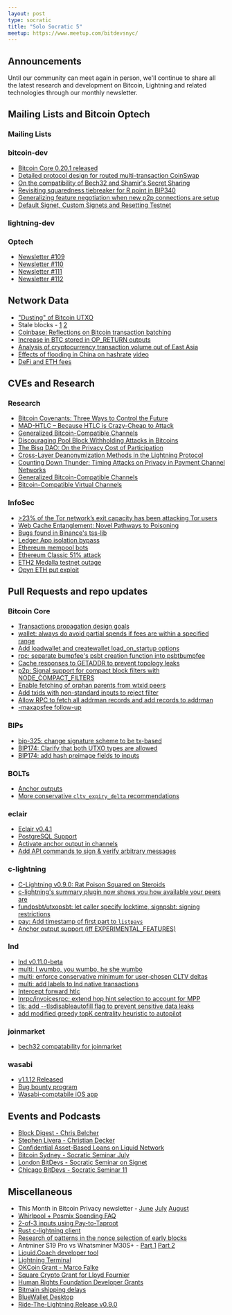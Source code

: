 ```yaml
---
layout: post
type: socratic
title: "Solo Socratic 5"
meetup: https://www.meetup.com/bitdevsnyc/
---
```


## Announcements

Until our community can meet again in person, we'll continue to share all the
latest research and development on Bitcoin, Lightning and related technologies
through our monthly newsletter.

## Mailing Lists and Bitcoin Optech

### Mailing Lists

### bitcoin-dev

- [Bitcoin Core 0.20.1 released](https://lists.linuxfoundation.org/pipermail/bitcoin-dev/2020-August/018064.html)
- [Detailed protocol design for routed multi-transaction CoinSwap](https://lists.linuxfoundation.org/pipermail/bitcoin-dev/2020-August/018106.html)
- [On the compatibility of Bech32 and Shamir's Secret Sharing](https://lists.linuxfoundation.org/pipermail/bitcoin-dev/2020-August/018070.html)
- [Revisiting squaredness tiebreaker for R point in BIP340](https://lists.linuxfoundation.org/pipermail/bitcoin-dev/2020-August/018081.html)
- [Generalizing feature negotiation when new p2p connections are setup](https://lists.linuxfoundation.org/pipermail/bitcoin-dev/2020-August/018084.html)
- [Default Signet, Custom Signets and Resetting Testnet](https://lists.linuxfoundation.org/pipermail/bitcoin-dev/2020-August/018145.html)

### lightning-dev

### Optech

- [Newsletter #109](https://bitcoinops.org/en/newsletters/2020/08/05/)
- [Newsletter #110](https://bitcoinops.org/en/newsletters/2020/08/12/)
- [Newsletter #111](https://bitcoinops.org/en/newsletters/2020/08/19/)
- [Newsletter #112](https://bitcoinops.org/en/newsletters/2020/08/26/)

## Network Data

- ["Dusting" of Bitcoin UTXO](https://twitter.com/ErgoBTC/status/1293273159165267977)
- Stale blocks - [1](https://twitter.com/BitMEXResearch/status/1296430977821155328) [2](https://forkmonitor.info/stale/btc/645179)
- [Coinbase: Reflections on Bitcoin transaction batching ](https://blog.coinbase.com/reflections-on-bitcoin-transaction-batching-b13dad12a12)
- [Increase in BTC stored in OP_RETURN outputs](https://txstats.com/dashboard/db/op_return-statistics?orgId=1&from=1569855212595&to=1598841119601)
- [Analysis of cryptocurrency transaction volume out of East Asia](https://blog.chainalysis.com/reports/east-asia-cryptocurrency-market-2020)
- [Effects of flooding in China on hashrate](https://www.coindesk.com/bitcoin-mining-hash-rate-rainstorms-china) [video](https://twitter.com/officialpoolin/status/1295717416748699651)
- [DeFi and ETH fees](https://insights.glassnode.com/defi-spike-ethereum-gas-price/)

## CVEs and Research

### Research

- [Bitcoin Covenants: Three Ways to Control the Future](https://arxiv.org/abs/2006.16714)
- [MAD-HTLC – Because HTLC is Crazy-Cheap to Attack](https://ittayeyal.github.io/2020-06-22-mad-htlc/)
- [Generalized Bitcoin-Compatible Channels](https://eprint.iacr.org/2020/476)
- [Discouraging Pool Block Withholding Attacks in Bitcoins](https://arxiv.org/pdf/2008.06923.pdf)
- [The Bisq DAO: On the Privacy Cost of Participation](https://arxiv.org/abs/2007.07048)
- [Cross-Layer Deanonymization Methods in the Lightning Protocol](https://arxiv.org/abs/2007.00764)
- [Counting Down Thunder:
Timing Attacks on Privacy in Payment Channel Networks](https://arxiv.org/pdf/2006.12143.pdf)
- [Generalized Bitcoin-Compatible Channels](https://eprint.iacr.org/2020/476)
- [Bitcoin-Compatible Virtual Channels](https://eprint.iacr.org/2020/554)

### InfoSec

- [>23% of the Tor network’s exit capacity has been attacking Tor users](https://medium.com/@nusenu/how-malicious-tor-relays-are-exploiting-users-in-2020-part-i-1097575c0cac)
- [Web Cache Entanglement: Novel Pathways to Poisoning](https://portswigger.net/research/web-cache-entanglement)
- [Bugs found in Binance's tss-lib](https://www.wired.com/story/cryptocurrency-exchanges-key-flaws-hackers/)
- [Ledger App isolation bypass](https://monokh.com/posts/ledger-app-isolation-bypass)
- [Ethereum mempool bots](https://medium.com/@danrobinson/ethereum-is-a-dark-forest-ecc5f0505dff)
- [Ethereum Classic 51% attack](https://mobile.twitter.com/etherchain_org/status/1299822510607917056)
- [ETH2 Medalla testnet outage](https://medium.com/prysmatic-labs/eth2-medalla-testnet-incident-f7fbc3cc934a)
- [Opyn ETH put exploit](https://blog.peckshield.com/2020/08/05/opyn/)

## Pull Requests and repo updates

### Bitcoin Core

- [Transactions propagation design goals](https://github.com/bitcoin/bitcoin/issues/19820)
- [wallet: always do avoid partial spends if fees are within a specified range](https://github.com/bitcoin/bitcoin/pull/14582)
- [Add loadwallet and createwallet load_on_startup options](https://github.com/bitcoin/bitcoin/pull/15937)
- [rpc: separate bumpfee's psbt creation function into psbtbumpfee](https://github.com/bitcoin/bitcoin/pull/18654)
- [Cache responses to GETADDR to prevent topology leaks](https://github.com/bitcoin/bitcoin/pull/18991)
- [p2p: Signal support for compact block filters with NODE_COMPACT_FILTERS](https://github.com/bitcoin/bitcoin/pull/19070)
- [Enable fetching of orphan parents from wtxid peers](https://github.com/bitcoin/bitcoin/pull/19569)
- [Add txids with non-standard inputs to reject filter](https://github.com/bitcoin/bitcoin/pull/19620)
- [Allow RPC to fetch all addrman records and add records to addrman](https://github.com/bitcoin/bitcoin/pull/19658)
- [-maxapsfee follow-up](https://github.com/bitcoin/bitcoin/pull/19743)

### BIPs

- [bip-325: change signature scheme to be tx-based](https://github.com/bitcoin/bips/pull/947)
- [BIP174: Clarify that both UTXO types are allowed](https://github.com/bitcoin/bips/pull/948)
- [BIP174: add hash preimage fields to inputs](https://github.com/bitcoin/bips/pull/955)

### BOLTs

- [Anchor outputs](https://github.com/lightningnetwork/lightning-rfc/pull/688)
- [More conservative `cltv_expiry_delta` recommendations](https://github.com/lightningnetwork/lightning-rfc/pull/785)

### eclair

- [Eclair v0.4.1](https://github.com/ACINQ/eclair/releases/tag/v0.4.1)
- [PostgreSQL Support](https://github.com/ACINQ/eclair/blob/master/docs/PostgreSQL.md)
- [Activate anchor output in channels](https://github.com/ACINQ/eclair/pull/1491)
- [Add API commands to sign & verify arbitrary messages](https://github.com/ACINQ/eclair/pull/1499)

### c-lightning

- [C-Lightning v0.9.0: Rat Poison Squared on Steroids](https://github.com/ElementsProject/lightning/releases/tag/v0.9.0)
- [c-lightning's summary plugin now shows you how available your peers are](https://github.com/lightningd/plugins/pull/127)
- [fundpsbt/utxopsbt: let caller specify locktime, signpsbt: signing restrictions](https://github.com/ElementsProject/lightning/pull/3954)
- [pay: Add timestamp of first part to `listpays`](https://github.com/ElementsProject/lightning/pull/3909)
- [Anchor output support (iff EXPERIMENTAL_FEATURES)](https://github.com/ElementsProject/lightning/pull/3830)

### lnd

- [lnd v0.11.0-beta](https://github.com/lightningnetwork/lnd/releases/tag/v0.11.0-beta)
- [multi: I wumbo, you wumbo, he she wumbo](https://github.com/lightningnetwork/lnd/pull/4429)
- [multi: enforce conservative minimum for user-chosen CLTV deltas](https://github.com/lightningnetwork/lnd/pull/4488)
- [multi: add labels to lnd native transactions](https://github.com/lightningnetwork/lnd/pull/4434)
- [Intercept forward htlc](https://github.com/lightningnetwork/lnd/pull/4018)
- [lnrpc/invoicesrpc: extend hop hint selection to account for MPP](https://github.com/lightningnetwork/lnd/pull/4521)
- [tls: add --tlsdisableautofill flag to prevent sensitive data leaks](https://github.com/lightningnetwork/lnd/pull/4421)
- [add modified greedy topK centrality heuristic to autopilot](https://github.com/lightningnetwork/lnd/pull/4384)

### joinmarket

- [bech32 compatability for joinmarket](https://www.youtube.com/watch?v=sIOpkQls3CA)

### wasabi

- [v1.1.12 Released](https://github.com/zkSNACKs/WalletWasabi/releases/tag/v1.1.12)
- [Bug bounty program](https://github.com/zkSNACKs/WalletWasabi/issues/3782)
- [Wasabi-comptabile iOS app](https://github.com/chaincase-app/chaincase)

## Events and Podcasts

- [Block Digest - Chris Belcher](https://castbox.fm/episode/Block-Digest-Special-Edition---Chris-Belcher-(Coinswap)-id1192324-id296537964)
- [Stephen Livera - Christian Decker](https://stephanlivera.com/episode/200/)
- [Confidential Asset-Based Loans on Liquid Network](https://www.youtube.com/watch?v=kUXYgF4rZKc)
- [Bitcoin Sydney - Socratic Seminar July](https://diyhpl.us/wiki/transcripts/sydney-bitcoin-meetup/2020-07-21-socratic-seminar/)
- [London BitDevs - Socratic Seminar on Signet](https://diyhpl.us/wiki/transcripts/london-bitcoin-devs/2020-08-19-socratic-seminar-signet/)
- [Chicago BitDevs - Socratic Seminar 11](https://diyhpl.us/wiki/transcripts/chicago-bitdevs/2020-08-12-socratic-seminar/)

## Miscellaneous

- This Month in Bitcoin Privacy newsletter - [June](https://enegnei.github.io/This-Month-In-Bitcoin-Privacy/June_2020/) [July](https://enegnei.github.io/This-Month-In-Bitcoin-Privacy/July_2020/) [August](https://enegnei.github.io/This-Month-In-Bitcoin-Privacy/August_2020/)
- [Whirlpool + Posmix Spending FAQ](https://www.bitcoinqna.com/post/whirlpool-faq)
- [2-of-3 inputs using Pay-to-Taproot](https://medium.com/@murchandamus/2-of-3-multisig-inputs-using-pay-to-taproot-d5faf2312ba3)
- [Rust c-lightning client](https://github.com/laanwj/rust-clightning-rpc)
- [Research of patterns in the nonce selection of early blocks](https://bitslog.com/2020/08/22/the-patoshi-mining-machine/)
- Antminer S19 Pro vs Whatsminer M30S+ - [Part 1](https://blog.bitmex.com/antminer-s19-pro-vs-whatsminer-m30s/) [Part 2](https://blog.bitmex.com/antminer-s19-pro-vs-whatsminer-m30s-part-2-thermal-images/)
- [Liquid.Coach developer tool](https://medium.com/@vulpem/announcing-liquid-coach-b7fe43eedc40)
- [Lightning Terminal](https://lightninglabs.substack.com/p/its-lit-introducing-the-lightning)
- [OKCoin Grant - Marco Falke](https://blog.okcoin.com/2020/08/06/introducing-marco-falke-okcoins-fourth-developer-grant-recipient/)
- [Square Crypto Grant for Lloyd Fournier](https://twitter.com/sqcrypto/status/1290339026462019585)
- [Human Rights Foundation Developer Grants](https://twitter.com/HRF/status/1290680292756332544)
- [Bitmain shipping delays](https://www.coindesk.com/bitmain-delays-bitcoin-miner-shipments-by-three-months-as-co-founders-battle-on)
- [BlueWallet Desktop](https://bluewallet.io/desktop-bitcoin-wallet/)
- [Ride-The-Lightning Release v0.9.0](https://github.com/Ride-The-Lightning/RTL/releases/tag/v0.9.0)
